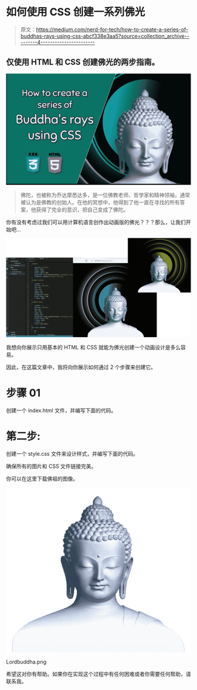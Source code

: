 # 如何使用 CSS 创建一系列佛光

> 原文：<https://medium.com/nerd-for-tech/how-to-create-a-series-of-buddhas-rays-using-css-abcf338e3aa5?source=collection_archive---------4----------------------->

## 仅使用 HTML 和 CSS 创建佛光的两步指南。

![](img/f9f3e9995dfc3eda9b3e25f0e6b9183a.png)

> 佛陀，也被称为乔达摩悉达多，是一位佛教老师、哲学家和精神领袖，通常被认为是佛教的创始人。在他的冥想中，他得到了他一直在寻找的所有答案，他获得了完全的意识，把自己变成了佛陀。

你有没有考虑过我们可以用计算机语言创作出动画版的佛光？？？那么，让我们开始吧…

![](img/1e6ba0ec531e2fd7916541d69f39d606.png)

我想向你展示只用基本的 HTML 和 CSS 就能为佛光创建一个动画设计是多么容易。

因此，在这篇文章中，我将向你展示如何通过 2 个步骤来创建它。

# 步骤 01

创建一个 index.html 文件，并编写下面的代码。

# 第二步:

创建一个 style.css 文件来设计样式，并编写下面的代码。

确保所有的图片和 CSS 文件链接完美。

你可以在这里下载佛祖的图像。

![](img/6eb5033cc4b37c36d2fb4c4651c46c14.png)

Lordbuddha.png

希望这对你有帮助。如果你在实现这个过程中有任何困难或者你需要任何帮助，请联系我。